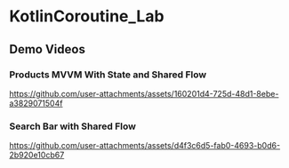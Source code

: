 # KotlinCoroutine_Lab

## Demo Videos


### Products MVVM With State and Shared Flow
https://github.com/user-attachments/assets/160201d4-725d-48d1-8ebe-a3829071504f

### Search Bar with Shared Flow
https://github.com/user-attachments/assets/d4f3c6d5-fab0-4693-b0d6-2b920e10cb67
